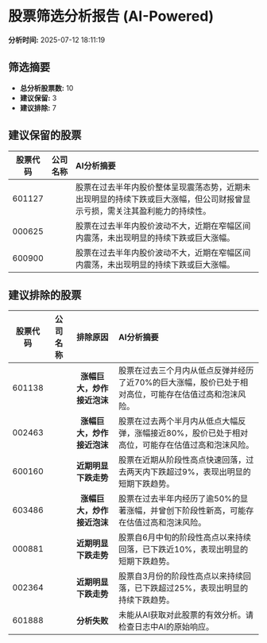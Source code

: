 # 股票筛选分析报告 (AI-Powered)

**分析时间:** 2025-07-12 18:11:19

## 筛选摘要

- **总分析股票数:** 10
- **建议保留:** 3
- **建议排除:** 7

## 建议保留的股票

| 股票代码 | 公司名称 | AI分析摘要 |
|:---:|:---:|:---|
| 601127 |  | 股票在过去半年内股价整体呈现震荡态势，近期未出现明显的持续下跌或巨大涨幅，但公司财报曾显示亏损，需关注其盈利能力的持续性。 |
| 000625 |  | 股票在过去半年内股价波动不大，近期在窄幅区间内震荡，未出现明显的持续下跌或巨大涨幅。 |
| 600900 |  | 股票在过去半年内股价波动不大，近期在窄幅区间内震荡，未出现明显的持续下跌或巨大涨幅。 |

## 建议排除的股票

| 股票代码 | 公司名称 | 排除原因 | AI分析摘要 |
|:---:|:---:|:---:|:---|
| 601138 |  | **涨幅巨大，炒作接近泡沫** | 股票在过去三个月内从低点反弹并经历了近70%的巨大涨幅，股价已处于相对高位，可能存在估值过高和泡沫风险。 |
| 002463 |  | **涨幅巨大，炒作接近泡沫** | 股票在过去两个半月内从低点大幅反弹，涨幅接近80%，股价已处于相对高位，可能存在估值过高和泡沫风险。 |
| 600160 |  | **近期明显下跌走势** | 股票在近期从阶段性高点快速回落，过去两天内下跌超过9%，表现出明显的短期下跌趋势。 |
| 603486 |  | **涨幅巨大，炒作接近泡沫** | 股票在过去半年内经历了逾50%的显著涨幅，并曾创下阶段性新高，可能存在估值过高和泡沫风险。 |
| 000881 |  | **近期明显下跌走势** | 股票自6月中旬的阶段性高点以来持续回落，已下跌近10%，表现出明显的短期下跌趋势。 |
| 002364 |  | **近期明显下跌走势** | 股票自3月份的阶段性高点以来持续回落，已下跌超过25%，表现出明显的持续下跌趋势。 |
| 601888 |  | **分析失败** | 未能从AI获取对此股票的有效分析。请检查日志中AI的原始响应。 |
